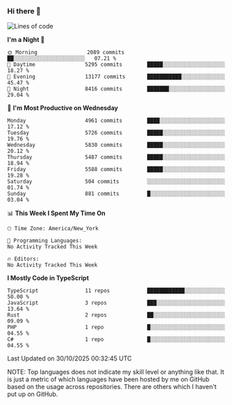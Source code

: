 ### Hi there 👋

<!--
**LynxJinxxy/LynxJinxxy** is a ✨ _special_ ✨ repository because its `README.md` (this file) appears on your GitHub profile.

Here are some ideas to get you started:

- 🔭 I’m currently working on ...
- 🌱 I’m currently learning ...
- 👯 I’m looking to collaborate on ...
- 🤔 I’m looking for help with ...
- 💬 Ask me about ...
- 📫 How to reach me: ...
- 😄 Pronouns: ...
- ⚡ Fun fact: ...
-->

<!--START_SECTION:waka-->
![Lines of code](https://img.shields.io/badge/From%20Hello%20World%20I%27ve%20Written-36.2%20million%20lines%20of%20code-blue)

**I'm a Night 🦉** 

```text
🌞 Morning                2089 commits        ██░░░░░░░░░░░░░░░░░░░░░░░   07.21 % 
🌆 Daytime                5295 commits        █████░░░░░░░░░░░░░░░░░░░░   18.27 % 
🌃 Evening                13177 commits       ███████████░░░░░░░░░░░░░░   45.47 % 
🌙 Night                  8416 commits        ███████░░░░░░░░░░░░░░░░░░   29.04 % 
```
📅 **I'm Most Productive on Wednesday** 

```text
Monday                   4961 commits        ████░░░░░░░░░░░░░░░░░░░░░   17.12 % 
Tuesday                  5726 commits        █████░░░░░░░░░░░░░░░░░░░░   19.76 % 
Wednesday                5830 commits        █████░░░░░░░░░░░░░░░░░░░░   20.12 % 
Thursday                 5487 commits        █████░░░░░░░░░░░░░░░░░░░░   18.94 % 
Friday                   5588 commits        █████░░░░░░░░░░░░░░░░░░░░   19.28 % 
Saturday                 504 commits         ░░░░░░░░░░░░░░░░░░░░░░░░░   01.74 % 
Sunday                   881 commits         █░░░░░░░░░░░░░░░░░░░░░░░░   03.04 % 
```


📊 **This Week I Spent My Time On** 

```text
🕑︎ Time Zone: America/New_York

💬 Programming Languages: 
No Activity Tracked This Week

🔥 Editors: 
No Activity Tracked This Week
```

**I Mostly Code in TypeScript** 

```text
TypeScript               11 repos            ████████████░░░░░░░░░░░░░   50.00 % 
JavaScript               3 repos             ███░░░░░░░░░░░░░░░░░░░░░░   13.64 % 
Rust                     2 repos             ██░░░░░░░░░░░░░░░░░░░░░░░   09.09 % 
PHP                      1 repo              █░░░░░░░░░░░░░░░░░░░░░░░░   04.55 % 
C#                       1 repo              █░░░░░░░░░░░░░░░░░░░░░░░░   04.55 % 
```




 Last Updated on 30/10/2025 00:32:45 UTC
<!--END_SECTION:waka-->
NOTE: Top languages does not indicate my skill level or anything like that. It is just a metric of which languages have been hosted by me on GitHub based on the usage across repositories. There are others which I haven't put up on GitHub.
